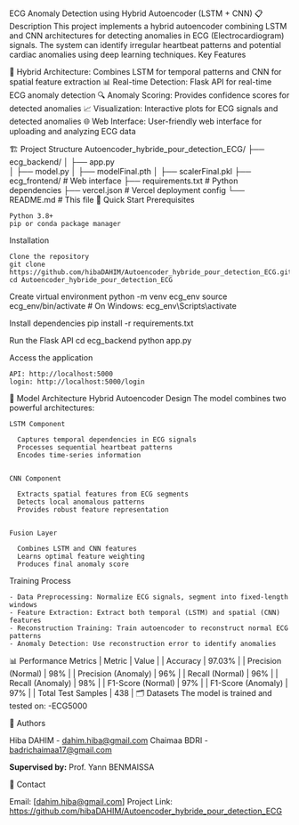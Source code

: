 ECG Anomaly Detection using Hybrid Autoencoder (LSTM + CNN)
📋 Description
    This project implements a hybrid autoencoder combining LSTM and CNN architectures for detecting anomalies in ECG (Electrocardiogram) signals. The system can identify irregular heartbeat patterns and potential cardiac anomalies using deep learning techniques.
    Key Features

🧠 Hybrid Architecture: Combines LSTM for temporal patterns and CNN for spatial feature extraction
📊 Real-time Detection: Flask API for real-time ECG anomaly detection
🔍 Anomaly Scoring: Provides confidence scores for detected anomalies
📈 Visualization: Interactive plots for ECG signals and detected anomalies
🌐 Web Interface: User-friendly web interface for uploading and analyzing ECG data

🏗️ Project Structure
Autoencoder_hybride_pour_detection_ECG/
    ├── ecg_backend/
    │   ├── app.py                 
    │   ├── model.py
    │   ├── modelFinal.pth
    │   ├── scalerFinal.pkl
    ├── ecg_frontend/                  # Web interface 
    ├── requirements.txt           # Python dependencies
    ├── vercel.json               # Vercel deployment config
    └── README.md                 # This file
🚀 Quick Start
  Prerequisites

    Python 3.8+
    pip or conda package manager

  Installation

    Clone the repository
    git clone https://github.com/hibaDAHIM/Autoencoder_hybride_pour_detection_ECG.git
    cd Autoencoder_hybride_pour_detection_ECG

  Create virtual environment
    python -m venv ecg_env
    source ecg_env/bin/activate  # On Windows: ecg_env\Scripts\activate

  Install dependencies
    pip install -r requirements.txt

  Run the Flask API
    cd ecg_backend
    python app.py

  Access the application
  
    API: http://localhost:5000
    login: http://localhost:5000/login

🧠 Model Architecture
  Hybrid Autoencoder Design
  The model combines two powerful architectures:

    LSTM Component
    
      Captures temporal dependencies in ECG signals
      Processes sequential heartbeat patterns
      Encodes time-series information
    
    
    CNN Component
    
      Extracts spatial features from ECG segments
      Detects local anomalous patterns
      Provides robust feature representation
    
    
    Fusion Layer
    
      Combines LSTM and CNN features
      Learns optimal feature weighting
      Produces final anomaly score



Training Process

    - Data Preprocessing: Normalize ECG signals, segment into fixed-length windows
    - Feature Extraction: Extract both temporal (LSTM) and spatial (CNN) features
    - Reconstruction Training: Train autoencoder to reconstruct normal ECG patterns
    - Anomaly Detection: Use reconstruction error to identify anomalies

📊 Performance Metrics
      |       Metric        |  Value |
      | Accuracy            | 97.03% |
      | Precision (Normal)  | 98%    |
      | Precision (Anomaly) | 96%    |
      | Recall (Normal)     | 96%    |
      | Recall (Anomaly)    | 98%    |
      | F1-Score (Normal)   | 97%    |
      | F1-Score (Anomaly)  | 97%    |
      | Total Test Samples  | 438    |
🗂️ Datasets
The model is trained and tested on:
  -ECG5000

👥 Authors

Hiba DAHIM  - dahim.hiba@gmail.com
Chaimaa BDRI - badrichaimaa17@gmail.com

**Supervised by:** Prof. Yann BENMAISSA  

📧 Contact

Email: [dahim.hiba@gmail.com]
Project Link: https://github.com/hibaDAHIM/Autoencoder_hybride_pour_detection_ECG
